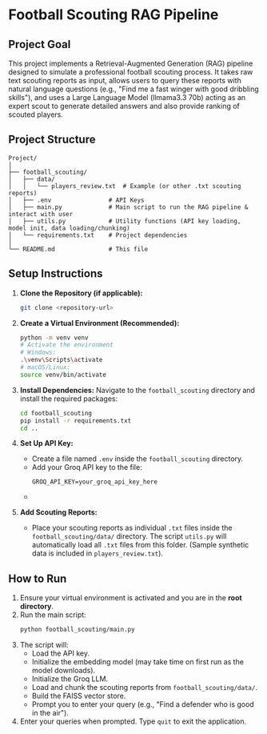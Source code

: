 # Football Scouting RAG Pipeline

## Project Goal

This project implements a Retrieval-Augmented Generation (RAG) pipeline designed to simulate a professional football scouting process. It takes raw text scouting reports as input, allows users to query these reports with natural language questions (e.g., "Find me a fast winger with good dribbling skills"), and uses a Large Language Model (llmama3.3 70b) acting as an expert scout to generate detailed answers and also provide ranking of scouted players.


## Project Structure

```
Project/
│
├── football_scouting/
│   ├── data/
│   │   └── players_review.txt  # Example (or other .txt scouting reports)
│   ├── .env                # API Keys 
│   ├── main.py             # Main script to run the RAG pipeline & interact with user
│   ├── utils.py            # Utility functions (API key loading, model init, data loading/chunking)
│   └── requirements.txt    # Project dependencies
│
└── README.md               # This file
```

## Setup Instructions

1.  **Clone the Repository (if applicable):**
    ```bash
    git clone <repository-url>
    ```

2.  **Create a Virtual Environment (Recommended):**
    ```bash
    python -m venv venv
    # Activate the environment
    # Windows:
    .\venv\Scripts\activate
    # macOS/Linux:
    source venv/bin/activate
    ```

3.  **Install Dependencies:**
    Navigate to the `football_scouting` directory and install the required packages:
    ```bash
    cd football_scouting
    pip install -r requirements.txt
    cd .. 
    ```

4.  **Set Up API Key:**
    *   Create a file named `.env` inside the `football_scouting` directory.
    *   Add your Groq API key to the file:
        ```env
        GROQ_API_KEY=your_groq_api_key_here
        ```
    * 
5.  **Add Scouting Reports:**
    *   Place your scouting reports as individual `.txt` files inside the `football_scouting/data/` directory. The script `utils.py` will automatically load all `.txt` files from this folder. (Sample synthetic data is included in `players_review.txt`).

## How to Run

1.  Ensure your virtual environment is activated and you are in the **root directory**.
2.  Run the main script:
    ```bash
    python football_scouting/main.py
    ```
3.  The script will:
    *   Load the API key.
    *   Initialize the embedding model (may take time on first run as the model downloads).
    *   Initialize the Groq LLM.
    *   Load and chunk the scouting reports from `football_scouting/data/`.
    *   Build the FAISS vector store.
    *   Prompt you to enter your query (e.g., "Find a defender who is good in the air").
4.  Enter your queries when prompted. Type `quit` to exit the application.

